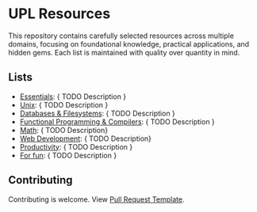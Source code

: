 
# UPL Resources

This repository contains carefully selected resources across multiple domains, focusing on foundational knowledge, practical applications, and hidden gems. Each list is maintained with quality over quantity in mind.

## Lists
- [Essentials](./lists/essentials.md): { TODO Description }
- [Unix](.lists/unix.md): { TODO Description }
- [Databases & Filesystems](./lists/databases-and-filesystems.md): { TODO Description }
- [Functional Programming & Compilers](./lists/functional-programming): { TODO Description }
- [Math](./lists/math.md): { TODO Description}
- [Web Development](./lists/web-development.md): { TODO Description}
- [Productivity](./lists/productivity.md): { TODO Description }
- [For fun](./lists/for-fun.md): { TODO Description }

## Contributing

Contributing is welcome. View [Pull Request Template](./.github/PULL_REQUEST_TEMPLATE/pull_request_template.md).